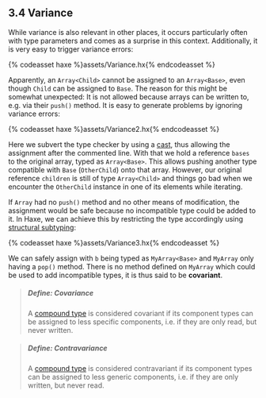 ## 3.4 Variance

While variance is also relevant in other places, it occurs particularly often with type parameters and comes as a surprise in this context. Additionally, it is very easy to trigger variance errors:

{% codeasset haxe %}assets/Variance.hx{% endcodeasset %}

Apparently, an `Array<Child>` cannot be assigned to an `Array<Base>`, even though `Child` can be assigned to `Base`. The reason for this might be somewhat unexpected: It is not allowed because arrays can be written to, e.g. via their `push()` method. It is easy to generate problems by ignoring variance errors:

{% codeasset haxe %}assets/Variance2.hx{% endcodeasset %}

Here we subvert the type checker by using a [cast](expression-cast.md), thus allowing the assignment after the commented line. With that we hold a reference `bases` to the original array, typed as `Array<Base>`. This allows pushing another type compatible with `Base` (`OtherChild`) onto that array. However, our original reference `children` is still of type `Array<Child>` and things go bad when we encounter the `OtherChild` instance in one of its elements while iterating.

If `Array` had no `push()` method and no other means of modification, the assignment would be safe because no incompatible type could be added to it. In Haxe, we can achieve this by restricting the type accordingly using [structural subtyping](type-system-structural-subtyping.md):

{% codeasset haxe %}assets/Variance3.hx{% endcodeasset %}

We can safely assign with `b` being typed as `MyArray<Base>` and `MyArray` only having a `pop()` method. There is no method defined on `MyArray` which could be used to add incompatible types, it is thus said to be **covariant**.

> ##### Define: Covariance
>
> A [compound type](dictionary.md#define-compound-type) is considered covariant if its component types can be assigned to less specific components, i.e. if they are only read, but never written.

> ##### Define: Contravariance
>
> A [compound type](dictionary.md#define-compound-type) is considered contravariant if its component types can be assigned to less generic components, i.e. if they are only written, but never read.
